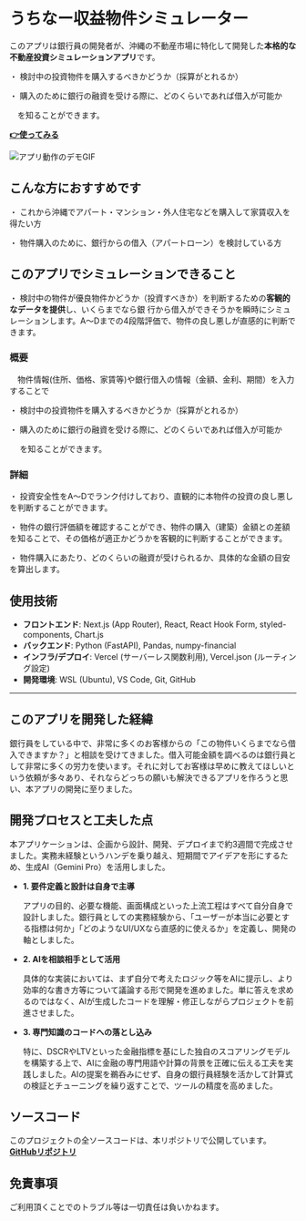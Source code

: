# うちなー収益物件シミュレーター

このアプリは銀行員の開発者が、沖縄の不動産市場に特化して開発した**本格的な不動産投資シミュレーションアプリ**です。

・ 検討中の投資物件を購⼊するべきかどうか（採算がとれるか）

・ 購⼊のために銀⾏の融資を受ける際に、どのくらいであれば借入が可能か

 　を知ることができます。

**[👉使ってみる](https://uchina-investment-sim-te39.vercel.app/)**

![アプリ動作のデモGIF](demo.gif)


## こんな方におすすめです

・ これから沖縄でアパート・マンション・外人住宅などを購入して家賃収入を得たい方

・ 物件購入のために、銀行からの借入（アパートローン）を検討している方

## このアプリでシミュレーションできること

・ 検討中の物件が優良物件かどうか（投資すべきか）を判断するための**客観的なデータを提供**し、いくらまでなら銀 行から借入ができそうかを瞬時にシミュレーションします。A～Dまでの4段階評価で、物件の良し悪しが直感的に判断できます。

### 概要

　物件情報(住所、価格、家賃等)や銀⾏借⼊の情報（金額、金利、期間）を⼊⼒することで

・ 検討中の投資物件を購⼊するべきかどうか（採算がとれるか）

・ 購⼊のために銀⾏の融資を受ける際に、どのくらいであれば借入が可能か

　 を知ることができます。

### 詳細

・ 投資安全性をA〜Dでランク付けしており、直観的に本物件の投資の良し悪しを判断することができます。

・ 物件の銀行評価額を確認することができ、物件の購入（建築）金額との差額を知ることで、その価格が適正かどうかを客観的に判断することができます。

・ 物件購入にあたり、どのくらいの融資が受けられるか、具体的な金額の目安を算出します。

##  使用技術

* **フロントエンド**: Next.js (App Router), React, React Hook Form, styled-components, Chart.js
* **バックエンド**: Python (FastAPI), Pandas, numpy-financial
* **インフラ/デプロイ**: Vercel (サーバーレス関数利用), Vercel.json (ルーティング設定)
* **開発環境**: WSL (Ubuntu), VS Code, Git, GitHub

---

## このアプリを開発した経緯

銀行員をしている中で、非常に多くのお客様からの「この物件いくらまでなら借入できますか？」と相談を受けてきました。借入可能金額を調べるのは銀行員として非常に多くの労力を使います。それに対してお客様は早めに教えてほしいという依頼が多々あり、それならどっちの願いも解決できるアプリを作ろうと思い、本アプリの開発に至りました。


## 開発プロセスと工夫した点

本アプリケーションは、企画から設計、開発、デプロイまで約3週間で完成させました。実務未経験というハンデを乗り越え、短期間でアイデアを形にするため、生成AI（Gemini Pro）を活用しました。

* **1. 要件定義と設計は自身で主導**

    アプリの目的、必要な機能、画面構成といった上流工程はすべて自分自身で設計しました。銀行員としての実務経験から、「ユーザーが本当に必要とする指標は何か」「どのようなUI/UXなら直感的に使えるか」を定義し、開発の軸としました。

* **2. AIを相談相手として活用**

    具体的な実装においては、まず自分で考えたロジック等をAIに提示し、より効率的な書き方等について議論する形で開発を進めました。単に答えを求めるのではなく、AIが生成したコードを理解・修正しながらプロジェクトを前進させました。

* **3. 専門知識のコードへの落とし込み**

    特に、DSCRやLTVといった金融指標を基にした独自のスコアリングモデルを構築する上で、AIに金融の専門用語や計算の背景を正確に伝える工夫を実践しました。AIの提案を鵜呑みにせず、自身の銀行員経験を活かして計算式の検証とチューニングを繰り返すことで、ツールの精度を高めました。


## ソースコード

このプロジェクトの全ソースコードは、本リポジトリで公開しています。
[**GitHubリポジトリ**](https://github.com/k213009/uchina-investment-sim)


## 免責事項
ご利用頂くことでのトラブル等は一切責任は負いかねます。